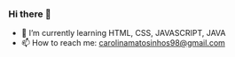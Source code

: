 ### Hi there 👋


- 🌱 I’m currently learning HTML, CSS, JAVASCRIPT, JAVA
- 📫 How to reach me: carolinamatosinhos98@gmail.com
